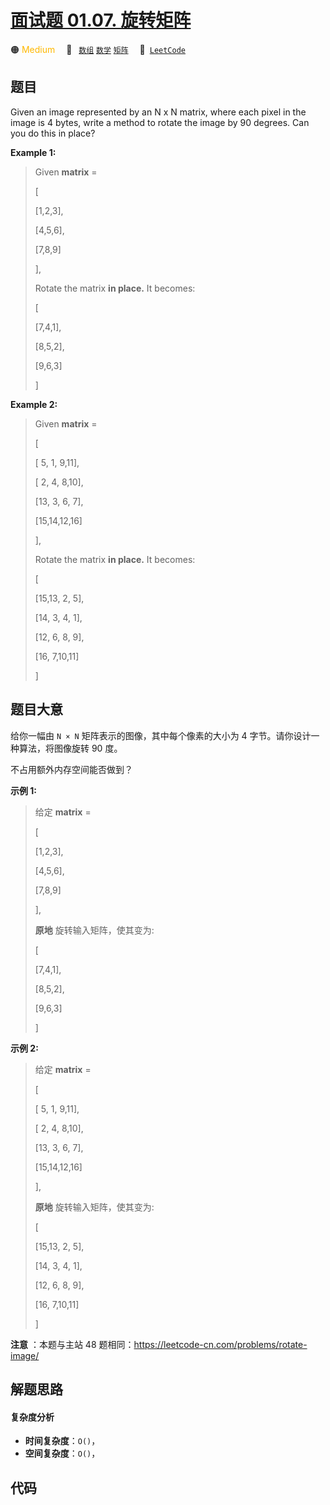 # [面试题 01.07. 旋转矩阵](https://leetcode.cn/problems/rotate-matrix-lcci)

🟠 <font color=#ffb800>Medium</font>&emsp; 🔖&ensp; [`数组`](/tag/array.md) [`数学`](/tag/math.md) [`矩阵`](/tag/matrix.md)&emsp; 🔗&ensp;[`LeetCode`](https://leetcode.cn/problems/rotate-matrix-lcci)

## 题目

Given an image represented by an N x N matrix, where each pixel in the image
is 4 bytes, write a method to rotate the image by 90 degrees. Can you do this
in place?



**Example 1:**

> 
> 
> 
> 
> 
> Given **matrix** = 
> 
> [
> 
>   [1,2,3],
> 
>   [4,5,6],
> 
>   [7,8,9]
> 
> ],
> 
> 
> 
> Rotate the matrix **in place.** It becomes:
> 
> [
> 
>   [7,4,1],
> 
>   [8,5,2],
> 
>   [9,6,3]
> 
> ]

**Example 2:**

> 
> 
> 
> 
> 
> Given **matrix** =
> 
> [
> 
>   [ 5, 1, 9,11],
> 
>   [ 2, 4, 8,10],
> 
>   [13, 3, 6, 7],
> 
>   [15,14,12,16]
> 
> ], 
> 
> 
> 
> Rotate the matrix **in place.** It becomes:
> 
> [
> 
>   [15,13, 2, 5],
> 
>   [14, 3, 4, 1],
> 
>   [12, 6, 8, 9],
> 
>   [16, 7,10,11]
> 
> ]
> 
> 


## 题目大意

给你一幅由 `N × N` 矩阵表示的图像，其中每个像素的大小为 4 字节。请你设计一种算法，将图像旋转 90 度。

不占用额外内存空间能否做到？

**示例 1:**

> 
> 
> 
> 
> 
> 给定 **matrix** = 
> 
> [
> 
>   [1,2,3],
> 
>   [4,5,6],
> 
>   [7,8,9]
> 
> ],
> 
> 
> 
> **原地** 旋转输入矩阵，使其变为:
> 
> [
> 
>   [7,4,1],
> 
>   [8,5,2],
> 
>   [9,6,3]
> 
> ]
> 
> 

**示例 2:**

> 
> 
> 
> 
> 
> 给定 **matrix** =
> 
> [
> 
>   [ 5, 1, 9,11],
> 
>   [ 2, 4, 8,10],
> 
>   [13, 3, 6, 7],
> 
>   [15,14,12,16]
> 
> ], 
> 
> 
> 
> **原地** 旋转输入矩阵，使其变为:
> 
> [
> 
>   [15,13, 2, 5],
> 
>   [14, 3, 4, 1],
> 
>   [12, 6, 8, 9],
> 
>   [16, 7,10,11]
> 
> ]
> 
> 

**注意** ：本题与主站 48 题相同：<https://leetcode-cn.com/problems/rotate-image/>


## 解题思路

#### 复杂度分析

- **时间复杂度**：`O()`，
- **空间复杂度**：`O()`，

## 代码

```javascript

```